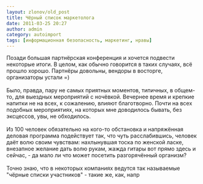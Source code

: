 ```yaml
---
layout: zlonov/old_post
title: Чёрный список маркетолога
date: 2011-03-25 20:27
author: admin
category: autoimport
tags: [информационная безопасность, маркетинг, нравы]
---
```

<div dir="ltr" trbidi="on">Позади большая партнёрская конференция и хочется подвести некоторые итоги. В целом, как обычно говорится в таких случаях, всё прошло хорошо. Партнёры довольны, вендоры в восторге, организаторы устали =)<br /><a name="more"></a><br />Было, правда, пару не самых приятных моментов, типичных, в общем-то, для выездных мероприятий с ночёвкой. Вечернее время и крепкие напитки не на всех, к сожалению, влияют благотворно. Почти на всех подобных мероприятиях, на которых мне доводилось бывать, без эксцессов, увы, не обходилось.<br /><br />Из 100 человек обязательно на кого-то обстановка и напряжённая деловая программа подействует так, что чуть расслабившись, человек даёт волю своим чувствам: нахлынувшая тоска по женской ласке, внезапное желание дать волю рукам, жажда гитары вот прямо здесь и сейчас, - да мало ли что может посетить разгорячённый организм?<br /><br />Точно знаю, что в некоторых компаниях ведутся так называемые "чёрные списки участников" - такие же, как, напр</div>
